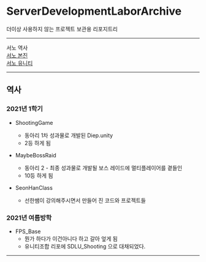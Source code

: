 # ServerDevelopmentLaborArchive
더이상 사용하지 않는 프로젝트 보관용 리포지트리

* * *
서노 역사</br>
[서노 본진](https://github.com/gghteam/ServerDevelopmentLaborUnion)</br>
[서노 유니티](https://github.com/gghteam/ServerDevelopmentLaborUnity)

* * *

## 역사

### 2021년 1학기
* ShootingGame
	* 동아리 1차 성과물로 개발된 Diep.unity
  * 2등 하게 됨

* MaybeBossRaid
	* 동아리 2 - 최종 성과물로 개발될 보스 레이드에 멀티플레이어를 곁들인
  * 10등 하게 됨

* SeonHanClass
	* 선한쌤이 강의해주시면서 만들어 진 코드와 프로젝트들

### 2021년 여름방학
* FPS_Base
	* 뭔가 하다가 이건아니다 하고 갈아 엎게 됨
	* 유니티조합 리포에 SDLU_Shooting 으로 대채되었다.

* * *

